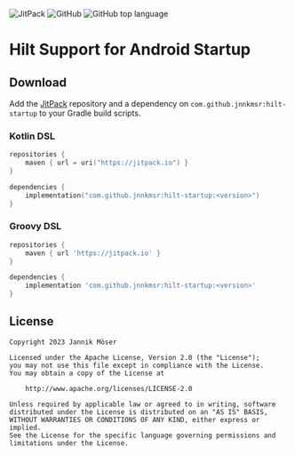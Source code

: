![JitPack](https://img.shields.io/jitpack/version/com.github.jnnkmsr/hilt-startup?style=for-the-badge)
![GitHub](https://img.shields.io/github/license/jnnkmsr/hilt-startup?style=for-the-badge)
![GitHub top language](https://img.shields.io/github/languages/top/jnnkmsr/hilt-startup?style=for-the-badge)

# Hilt Support for Android Startup

<!-- TODO: Library description -->

<!-- TODO: Describe usage -->

## Download

Add the [JitPack][jitpack] repository and a dependency on
`com.github.jnnkmsr:hilt-startup` to your Gradle build scripts.

### Kotlin DSL

```kotlin
repositories {
    maven { url = uri("https://jitpack.io") }
}

dependencies {
    implementation("com.github.jnnkmsr:hilt-startup:<version>")
}
```

### Groovy DSL

```groovy
repositories {
    maven { url 'https://jitpack.io' }
}

dependencies {
    implementation 'com.github.jnnkmsr:hilt-startup:<version>'
}
```

## License

```
Copyright 2023 Jannik Möser

Licensed under the Apache License, Version 2.0 (the "License");
you may not use this file except in compliance with the License.
You may obtain a copy of the License at

    http://www.apache.org/licenses/LICENSE-2.0

Unless required by applicable law or agreed to in writing, software
distributed under the License is distributed on an "AS IS" BASIS,
WITHOUT WARRANTIES OR CONDITIONS OF ANY KIND, either express or implied.
See the License for the specific language governing permissions and
limitations under the License.
```

<!-- External Links -->
[jitpack]: https://jitpack.io/
